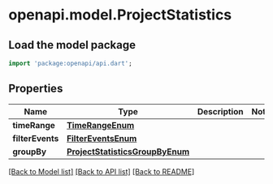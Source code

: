 # openapi.model.ProjectStatistics

## Load the model package
```dart
import 'package:openapi/api.dart';
```

## Properties
Name | Type | Description | Notes
------------ | ------------- | ------------- | -------------
**timeRange** | [**TimeRangeEnum**](TimeRangeEnum.md) |  | 
**filterEvents** | [**FilterEventsEnum**](FilterEventsEnum.md) |  | 
**groupBy** | [**ProjectStatisticsGroupByEnum**](ProjectStatisticsGroupByEnum.md) |  | 

[[Back to Model list]](../README.md#documentation-for-models) [[Back to API list]](../README.md#documentation-for-api-endpoints) [[Back to README]](../README.md)



